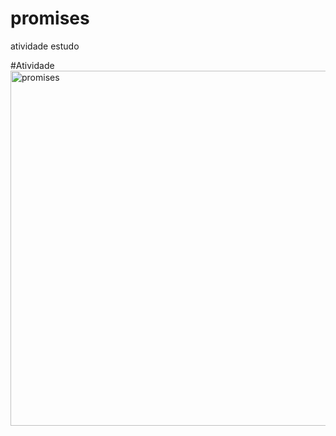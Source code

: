 # promises
atividade estudo


#Atividade
<img width="568" alt="promises" src="https://github.com/user-attachments/assets/9aba0eaf-97a5-4898-a735-82d441dfc748" />
